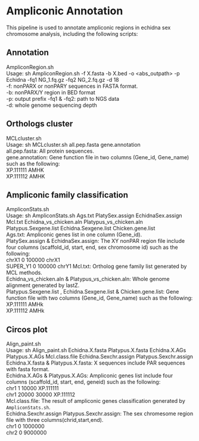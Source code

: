 # Ampliconic Annotation
This pipeline is used to annotate ampliconic regions in echidna sex chromosome analysis, including the following scripts:

## Annotation
AmpliconRegion.sh  
Usage: sh AmpliconRegion.sh -f X.fasta -b X.bed -o <abs_outpath> -p Echidna -fq1 NG_1.fq.gz -fq2 NG_2.fq.gz -d 18  
  -f: nonPARX or nonPARY sequences in FASTA format.  
  -b: nonPARX/Y region in BED format  
  -p: output prefix
  -fq1 & -fq2: path to NGS data   
  -d: whole genome sequencing depth

## Orthologs cluster
MCLcluster.sh  
Usage: sh MCLcluster.sh all.pep.fasta gene.annotation  
  all.pep.fasta: All protein sequences.  
  gene.annotation:  Gene function file in two columns (Gene_id, Gene_name) such as the following:  
  XP.111111 AMHK  
  XP.111112 AMHK  

## Ampliconic family classification 
AmpliconStats.sh  
Usage: sh AmpliconStats.sh Ags.txt PlatySex.assign EchidnaSex.assign Mcl.txt Echidna_vs_chicken.aln Platypus_vs_chicken.aln Platypus.Sexgene.list Echidna.Sexgene.list  Chicken.gene.list   
  Ags.txt: Ampliconic genes list in one column (Gene_id).  
  PlatySex.assign &  EchidnaSex.assign:  The XY nonPAR region file include four columns (scaffold_id, start, end, sex chromosome id) such as the following:  
    chrX1	0	100000	chrX1  
    SUPER_Y1 0	100000	chrY1
  Mcl.txt: Ortholog gene family list generated by MCL methods.  
  Echidna_vs_chicken.aln & Platypus_vs_chicken.aln:  Whole genome alignment generated by lastZ.  
  Platypus.Sexgene.list , Echidna.Sexgene.list  & Chicken.gene.list: Gene function file with two columns (Gene_id, Gene_name) such as the following:  
  XP.111111 AMHk  
  XP.111112 AMHk  

## Circos plot
Align_paint.sh  
Usage: sh Align_paint.sh Echidna.X.fasta Platypus.X.fasta Echidna.X.AGs Platypus.X.AGs Mcl.class.file  Echidna.Sexchr.assign Platypus.Sexchr.assign   
  Echidna.X.fasta & Platypus.X.fasta: X sequences include PAR sequences with fasta format.  
  Echidna.X.AGs & Platypus.X.AGs: Ampliconic genes list include four columns (scaffold_id, start, end, geneid) such as the following:  
  chr1  1 10000 XP.111111  
  chr1  20000 30000 XP.111112  
  Mcl.class.file: The result of ampliconic genes classification generated by `AmpliconStats.sh`.  
  Echidna.Sexchr.assign Platypus.Sexchr.assign: The sex chromesome region file with three columns(chrid,start,end).  
  chr1  0 1000000  
  chr2  0 9000000  
